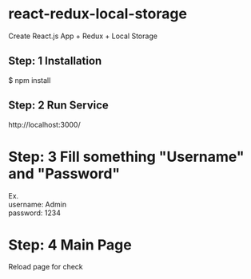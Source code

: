 # react-redux-local-storage
Create React.js App + Redux + Local Storage

## Step: 1 Installation
$ npm install

## Step: 2 Run Service
http://localhost:3000/

# Step: 3 Fill something "Username" and "Password"
Ex. <br> 
username: Admin<br> 
password: 1234<br> 

# Step: 4 Main Page
Reload page for check
